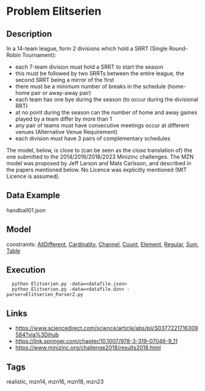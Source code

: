 # Problem Elitserien
## Description
In a 14-team league, form 2 divisions which hold a SRRT (Single Round-Robin Tournament):
  - each 7-team division must hold a SRRT to start the season
  - this must be followed by two SRRTs between the entire league, the second SRRT being a mirror of the first
  - there must be a minimum number of breaks in the schedule (home-home pair or away-away pair)
  - each team has one bye during the season (to occur during the divisional RRT)
  - at no point during the season can the number of home and away games played by a team differ by more than 1
  - any pair of teams must have consecutive meetings occur at different venues (Alternative Venue Requirement)
  - each division must have 3 pairs of complementary schedules

The model, below, is close to (can be seen as the close translation of) the one submitted to the 2014/2016/2018/2023 Minizinc challenges.
The MZN model was proposed by Jeff Larson and Mats Carlsson, and described in the papers mentioned below.
No Licence was explicitly mentioned (MIT Licence is assumed).

## Data Example
  handball01.json

## Model
  constraints: [AllDifferent](http://pycsp.org/documentation/constraints/AllDifferent), [Cardinality](http://pycsp.org/documentation/constraints/Cardinality), [Channel](http://pycsp.org/documentation/constraints/Channel), [Count](http://pycsp.org/documentation/constraints/Count), [Element](http://pycsp.org/documentation/constraints/Element), [Regular](http://pycsp.org/documentation/constraints/Regular), [Sum](http://pycsp.org/documentation/constraints/Sum), [Table](http://pycsp.org/documentation/constraints/Table)

## Execution
```
  python Elitserien.py -data=<datafile.json>
  python Elitserien.py -data=<datafile.dzn> -parser=Elitserien_ParserZ.py
```

## Links
  - https://www.sciencedirect.com/science/article/abs/pii/S0377221716309584?via%3Dihub
  - https://link.springer.com/chapter/10.1007/978-3-319-07046-9_11
  - https://www.minizinc.org/challenge2018/results2018.html

## Tags
  realistic, mzn14, mzn16, mzn18, mzn23
